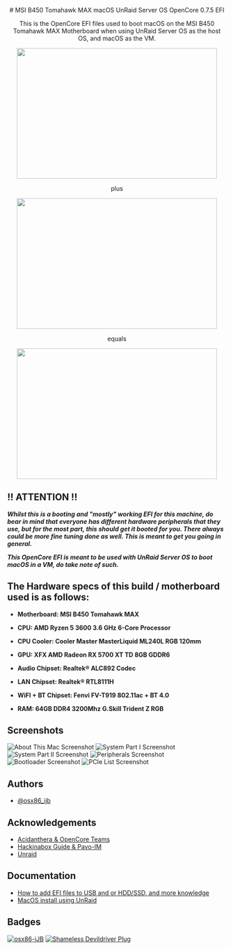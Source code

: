 <p align="center">
    # MSI B450 Tomahawk MAX macOS UnRaid Server OS OpenCore 0.7.5 EFI
</p>

<p align="center">
    This is the OpenCore EFI files used to boot macOS on the MSI B450 Tomahawk MAX Motherboard when using UnRaid Server OS as the host OS, and macOS as the VM.
</p>

<p align="center">
  <img width="460" height="300" src="https://asset.msi.com/resize/image/global/product/product_1_20200806161944_5f2bbd20c4441.png62405b38c58fe0f07fcef2367d8a9ba1/1024.png">
</p>

<p align="center">
    plus
</p>

<p align="center">
  <img width="460" height="300" src="https://i.ibb.co/mqQpzBZ/UN-stacked-light-2x.png">
</p>

<p align="center">
    equals
</p>

<p align="center">
  <img width="460" height="300" src="https://i.ibb.co/syB9v3K/vecteezy-heart-pixelate-1187430.png">
</p>

## !! ATTENTION !!
_**Whilst this is a booting and "mostly" working EFI for this machine, do bear in mind that everyone has different hardware peripherals that they use, but for the most part, this should get it booted for you. There always could be more fine tuning done as well. This is meant to get you going in general.**_

_**This OpenCore EFI is meant to be used with UnRaid Server OS to boot macOS in a VM, do take note of such.**_


## The Hardware specs of this build / motherboard used is as follows:

- **Motherboard: MSI B450 Tomahawk MAX**

- **CPU: AMD Ryzen 5 3600 3.6 GHz 6-Core Processor**

- **CPU Cooler: Cooler Master MasterLiquid ML240L RGB 120mm**

- **GPU: XFX AMD Radeon RX 5700 XT TD 8GB GDDR6**

- **Audio Chipset: Realtek® ALC892 Codec**

- **LAN Chipset: Realtek® RTL8111H**

- **WiFI + BT Chipset: Fenvi FV-T919 802.11ac + BT 4.0**

- **RAM: 64GB DDR4 3200Mhz G.Skill Trident Z RGB**

## Screenshots

![About This Mac Screenshot](https://i.ibb.co/6XwWjgj/Screen-Shot-2021-12-11-at-12-07-22-AM.png)
![System Part I Screenshot](https://i.ibb.co/kX00QLG/Screen-Shot-2021-12-10-at-11-38-21-PM.png)
![System Part II Screenshot](https://i.ibb.co/bb7ZmdL/Screen-Shot-2021-12-10-at-11-38-26-PM.png)
![Peripherals Screenshot](https://i.ibb.co/d4JTYg2/Screen-Shot-2021-12-10-at-11-38-49-PM.png)
![Bootloader Screenshot](https://i.ibb.co/cNztpYx/Screen-Shot-2021-12-10-at-11-39-00-PM.png)
![PCIe List Screenshot](https://i.ibb.co/svqdsWr/Screen-Shot-2021-12-10-at-11-39-43-PM.png)

## Authors

- [@osx86_ijb](https://www.github.com/osx86-ijb)

## Acknowledgements
- [Acidanthera & OpenCore Teams](https://github.com/acidanthera)
- [Hackinabox Guide & Pavo-IM](https://github.com/Pavo-IM/Hackinabox)
- [Unraid](https://unraid.net/)

## Documentation

- [How to add EFI files to USB and or HDD/SSD, and more knowledge](https://dortania.github.io/OpenCore-Install-Guide/installer-guide/opencore-efi.html)
- [MacOS install using UnRaid](https://github.com/Pavo-IM/Hackinabox)

## Badges

[![osx86-iJB](https://img.shields.io/badge/Hackintosh-Legend-red)](https://github.com/osx86-ijb)
[![Shameless Devildriver Plug](https://img.shields.io/badge/Go%20There-Away%20From%20Me-brightgreeng)](https://www.youtube.com/watch?v=PjACk_dw1v8)
